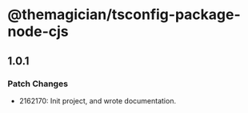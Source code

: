 # @themagician/tsconfig-package-node-cjs

## 1.0.1

### Patch Changes

- 2162170: Init project, and wrote documentation.
